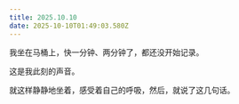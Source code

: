 ```yaml
---
title: 2025.10.10
date: 2025-10-10T01:49:03.580Z
---
```


我坐在马桶上，快一分钟、两分钟了，都还没开始记录。

这是我此刻的声音。

就这样静静地坐着，感受着自己的呼吸，然后，就说了这几句话。